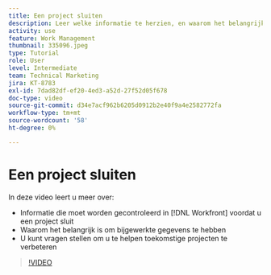 ```yaml
---
title: Een project sluiten
description: Leer welke informatie te herzien, en waarom het belangrijk is om bijgewerkte gegevens te hebben, in een project alvorens het te sluiten in [!DNL  Workfront].
activity: use
feature: Work Management
thumbnail: 335096.jpeg
type: Tutorial
role: User
level: Intermediate
team: Technical Marketing
jira: KT-8783
exl-id: 7dad82df-ef20-4ed3-a52d-27f52d05f678
doc-type: video
source-git-commit: d34e7acf962b6205d0912b2e40f9a4e2582772fa
workflow-type: tm+mt
source-wordcount: '58'
ht-degree: 0%

---
```


# Een project sluiten

In deze video leert u meer over:

* Informatie die moet worden gecontroleerd in [!DNL Workfront] voordat u een project sluit
* Waarom het belangrijk is om bijgewerkte gegevens te hebben
* U kunt vragen stellen om u te helpen toekomstige projecten te verbeteren

>[!VIDEO](https://video.tv.adobe.com/v/335096/?quality=12&learn=on)

<!---
learn more urls:
Update task status
Issue statuses
--->
